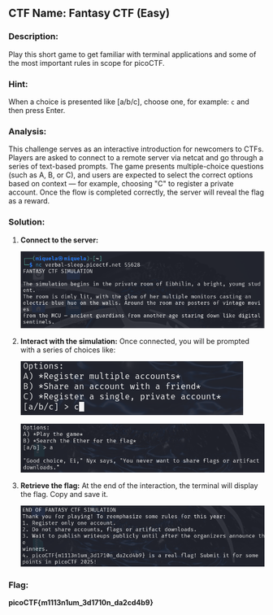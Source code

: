 ﻿##  CTF Name: Fantasy CTF (Easy)

### Description:
Play this short game to get familiar with terminal applications and some of the most important rules in scope for picoCTF.

### Hint:
When a choice is presented like [a/b/c], choose one, for example: `c` and then press Enter.

### Analysis:
This challenge serves as an interactive introduction for newcomers to CTFs. Players are asked to connect to a remote server via netcat and go through a series of text-based prompts. The game presents multiple-choice questions (such as A, B, or C), and users are expected to select the correct options based on context — for example, choosing "C" to register a private account. Once the flow is completed correctly, the server will reveal the flag as a reward.

### Solution:
1. **Connect to the server:**
	
	![f](./documentation/Screenshot%202025-06-23%20113813.png)
	
3. **Interact with the simulation:**
	Once connected, you will be prompted with a series of choices like:
	
	![f](./documentation/Screenshot%202025-06-23%20113845.png)

	![f](./documentation/Screenshot%202025-06-23%20114004.png)
	
4. **Retrieve the flag:**
	At the end of the interaction, the terminal will display the flag. Copy and save it.
	
	![f](./documentation/Screenshot%202025-06-23%20114042.png)

### Flag:
**picoCTF{m1113n1um_3d1710n_da2cd4b9}**
